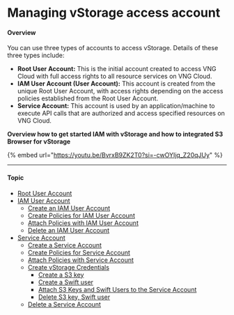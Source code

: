 # Managing vStorage access account

#### Overview <a href="#managingvstorageaccessaccount-overview" id="managingvstorageaccessaccount-overview"></a>

You can use three types of accounts to access vStorage. Details of these three types include:

* **Root User Account:** This is the initial account created to access VNG Cloud with full access rights to all resource services on VNG Cloud.
* **IAM User Account (User Account):** This account is created from the unique Root User Account, with access rights depending on the access policies established from the Root User Account.
* **Service Account:** This account is used by an application/machine to execute API calls that are authorized and access specified resources on VNG Cloud.

**Overview how to get started IAM with vStorage and how to integrated S3 Browser for vStorage**

{% embed url="https://youtu.be/BvrxB9ZK2T0?si=-cwOYIjq_Z20qJUy" %}

***

#### Topic <a href="#managingvstorageaccessaccount-topic" id="managingvstorageaccessaccount-topic"></a>

* [Root User Account](https://docs-admin.vngcloud.vn/display/VSEN/Root+User+Account?src=contextnavpagetreemode)
* [IAM User Account](https://docs-admin.vngcloud.vn/display/VSEN/IAM+User+Account?src=contextnavpagetreemode)
  * [Create an IAM User Account](https://docs-admin.vngcloud.vn/display/VSEN/Create+an+IAM+User+Account?src=contextnavpagetreemode)
  * [Create Policies for IAM User Account](https://docs-admin.vngcloud.vn/display/VSEN/Create+Policies+for+IAM+User+Account?src=contextnavpagetreemode)
  * [Attach Policies with IAM User Account](https://docs-admin.vngcloud.vn/display/VSEN/Attach+Policies+with+IAM+User+Account?src=contextnavpagetreemode)
  * [Delete an IAM User Account](https://docs-admin.vngcloud.vn/display/VSEN/Delete+an+IAM+User+Account?src=contextnavpagetreemode)
* [Service Account](https://docs-admin.vngcloud.vn/display/VSEN/Service+Account?src=contextnavpagetreemode)
  * [Create a Service Account](https://docs-admin.vngcloud.vn/display/VSEN/Create+a+Service+Account?src=contextnavpagetreemode)
  * [Create Policies for Service Account](https://docs-admin.vngcloud.vn/display/VSEN/Create+Policies+for+Service+Account?src=contextnavpagetreemode)
  * [Attach Policies with Service Account](https://docs-admin.vngcloud.vn/display/VSEN/Attach+Policies+with+Service+Account?src=contextnavpagetreemode)
  * [Create vStorage Credentials](https://docs-admin.vngcloud.vn/display/VSEN/Create+vStorage+Credentials?src=contextnavpagetreemode)
    * [Create a S3 key](https://docs-admin.vngcloud.vn/display/VSEN/Create+a+S3+key?src=contextnavpagetreemode)
    * [Create a Swift user](https://docs-admin.vngcloud.vn/display/VSEN/Create+a+Swift+user?src=contextnavpagetreemode)
    * [Attach S3 Keys and Swift Users to the Service Account](https://docs-admin.vngcloud.vn/display/VSEN/Attach+S3+Keys+and+Swift+Users+to+the+Service+Account?src=contextnavpagetreemode)
    * [Delete S3 key, Swift user](https://docs-admin.vngcloud.vn/display/VSEN/Delete+S3+key%2C+Swift+user?src=contextnavpagetreemode)
  * [Delete a Service Account](https://docs-admin.vngcloud.vn/display/VSEN/Delete+a+Service+Account?src=contextnavpagetreemode)
